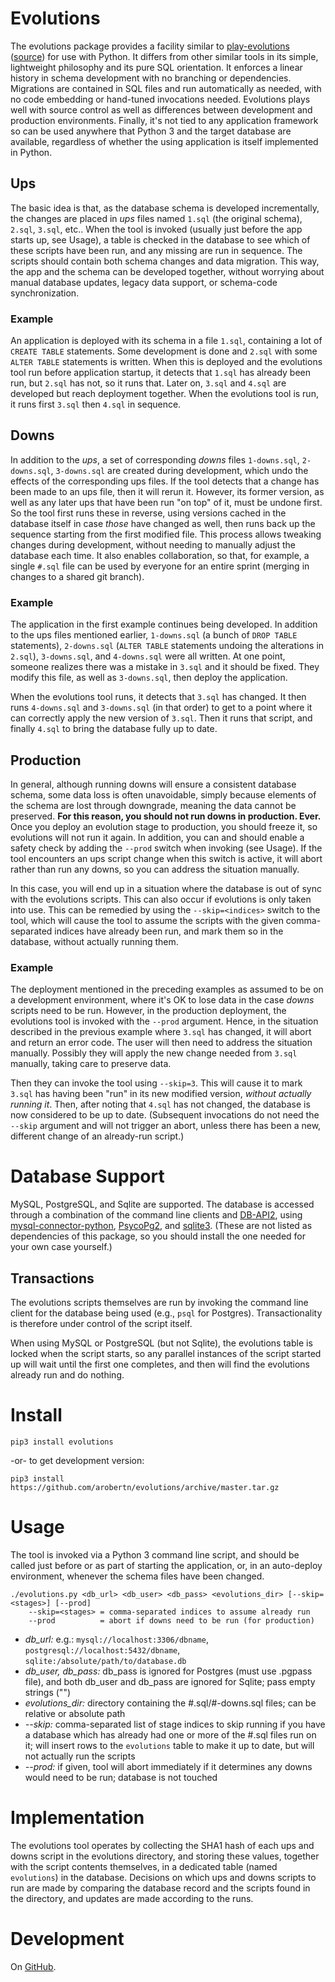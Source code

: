 
# Evolutions

The evolutions package provides a facility similar to
[play-evolutions](https://www.playframework.com/documentation/2.7.x/Evolutions)
([source](https://github.com/playframework/playframework/tree/master/persistence/play-jdbc-evolutions/src/main/scala/play/api/db/evolutions))
for use with Python.  It differs from other similar tools in its simple,
lightweight philosophy and its pure SQL orientation.  It enforces a linear
history in schema development with no branching or dependencies.  Migrations
are contained in SQL files and run automatically as needed, with no code
embedding or hand-tuned invocations needed.  Evolutions plays well with source
control as well as differences between development and production
environments.  Finally, it's not tied to any application framework so can be
used anywhere that Python 3 and the target database are available, regardless
of whether the using application is itself implemented in Python.

## Ups

The basic idea is that, as the database schema is developed incrementally, the
changes are placed in *ups* files named `1.sql` (the original schema),
`2.sql`, `3.sql`, etc..  When the tool is invoked (usually just before the app
starts up, see Usage), a table is checked in the database to see which
of these scripts have been run, and any missing are run in sequence.  The
scripts should contain both schema changes and data migration.  This way, the
app and the schema can be developed together, without worrying about manual
database updates, legacy data support, or schema-code synchronization.

### Example

An application is deployed with its schema in a file `1.sql`,
containing a lot of `CREATE TABLE` statements.  Some development is done and
`2.sql` with some `ALTER TABLE` statements is written.  When this is deployed
and the evolutions tool run before application startup, it detects that
`1.sql` has already been run, but `2.sql` has not, so it runs that.  Later on,
`3.sql` and `4.sql` are developed but reach deployment together.  When the
evolutions tool is run, it runs first `3.sql` then `4.sql` in sequence.

## Downs

In addition to the *ups*, a set of corresponding *downs* files `1-downs.sql`,
`2-downs.sql`, `3-downs.sql` are created during development, which undo the
effects of the corresponding ups files.  If the tool detects that a change has
been made to an ups file, then it will rerun it.  However, its former version,
as well as any later ups that have been run "on top" of it, must be undone
first.  So the tool first runs these in reverse, using versions cached in the
database itself in case *those* have changed as well, then runs back up the
sequence starting from the first modified file.  This process allows tweaking
changes during development, without needing to manually adjust the database
each time.  It also enables collaboration, so that, for example, a single
`#.sql` file can be used by everyone for an entire sprint (merging in changes
to a shared git branch).

### Example

The application in the first example continues being developed. In addition to
the ups files mentioned earlier, `1-downs.sql` (a bunch of `DROP TABLE`
statements), `2-downs.sql` (`ALTER TABLE` statements undoing the alterations
in `2.sql`), `3-downs.sql`, and `4-downs.sql` were all written.  At one point,
someone realizes there was a mistake in `3.sql` and it should be fixed.  They
modify this file, as well as `3-downs.sql`, then deploy the application.

When the evolutions tool runs, it detects that `3.sql` has changed.  It then
runs `4-downs.sql` and `3-downs.sql` (in that order) to get to a point where
it can correctly apply the new version of `3.sql`.  Then it runs that script,
and finally `4.sql` to bring the database fully up to date.

## Production

In general, although running downs will ensure a consistent database schema,
some data loss is often unavoidable, simply because elements of the schema are
lost through downgrade, meaning the data cannot be preserved.  **For this
reason, you should not run downs in production. Ever.** Once you deploy an
evolution stage to production, you should freeze it, so evolutions will not
run it again.  In addition, you can and should enable a safety check by adding
the `--prod` switch when invoking (see Usage).  If the tool encounters an ups
script change when this switch is active, it will abort rather than run any
downs, so you can address the situation manually.

In this case, you will end up in a situation where the database is out of sync
with the evolutions scripts.  This can also occur if evolutions is only taken
into use.  This can be remedied by using the `--skip=<indices>` switch to the
tool, which will cause the tool to assume the scripts with the given
comma-separated indices have already been run, and mark them so in the
database, without actually running them.

### Example

The deployment mentioned in the preceding examples as assumed to be on a
development environment, where it's OK to lose data in the case *downs*
scripts need to be run.  However, in the production deployment, the evolutions
tool is invoked with the `--prod` argument.  Hence, in the situation described
in the previous example where `3.sql` has changed, it will abort and return an
error code.  The user will then need to address the situation manually.
Possibly they will apply the new change needed from `3.sql` manually, taking
care to preserve data.

Then they can invoke the tool using `--skip=3`.  This will cause it to mark
`3.sql` has having been "run" in its new modified version, *without actually
running it*.  Then, after noting that `4.sql` has not changed, the database is
now considered to be up to date.  (Subsequent invocations do not need the
`--skip` argument and will not trigger an abort, unless there has been a new,
different change of an already-run script.)


# Database Support

MySQL, PostgreSQL, and Sqlite are supported.  The database is accessed through
a combination of the command line clients and
[DB-API2](https://www.python.org/dev/peps/pep-0249/), using
[mysql-connector-python](https://dev.mysql.com/doc/connector-python/en/),
[PsycoPg2](http://initd.org/psycopg/docs/), and
[sqlite3](https://docs.python.org/3.8/library/sqlite3.html).  (These are not
listed as dependencies of this package, so you should install the one needed
for your own case yourself.)


## Transactions

The evolutions scripts themselves are run by invoking the command line client
for the database being used (e.g., `psql` for Postgres).  Transactionality is
therefore under control of the script itself.

When using MySQL or PostgreSQL (but not Sqlite), the evolutions table is
locked when the script starts, so any parallel instances of the script started
up will wait until the first one completes, and then will find the evolutions
already run and do nothing.


# Install

    pip3 install evolutions

-or- to get development version:

    pip3 install https://github.com/arobertn/evolutions/archive/master.tar.gz


# Usage

The tool is invoked via a Python 3 command line script, and should be called
just before or as part of starting the application, or, in an auto-deploy
environment, whenever the schema files have been changed.

    ./evolutions.py <db_url> <db_user> <db_pass> <evolutions_dir> [--skip=<stages>] [--prod]
        --skip=<stages> = comma-separated indices to assume already run
        --prod          = abort if downs need to be run (for production)

- *db\_url:* e.g.: `mysql://localhost:3306/dbname`,
                 `postgresql://localhost:5432/dbname`,
                 `sqlite:/absolute/path/to/database.db`
- *db\_user, db\_pass:* db\_pass is ignored for Postgres (must use .pgpass
  file), and both db\_user and db\_pass are ignored for Sqlite; pass empty
  strings ("")
- *evolutions_dir:* directory containing the #.sql/#-downs.sql files; can be
  relative or absolute path
- *--skip:* comma-separated list of stage indices to skip running if you have
  a database which has already had one or more of the #.sql files run on it;
  will insert rows to the `evolutions` table to make it up to date, but will
  not actually run the scripts
- *--prod:* if given, tool will abort immediately if it determines any downs would
  need to be run; database is not touched


# Implementation

The evolutions tool operates by collecting the SHA1 hash of each ups and downs
script in the evolutions directory, and storing these values, together with
the script contents themselves, in a dedicated table (named `evolutions`) in
the database.  Decisions on which ups and downs scripts to run are made by
comparing the database record and the scripts found in the directory, and
updates are made according to the runs.


# Development

On [GitHub](https://github.com/arobertn/evolutions).
